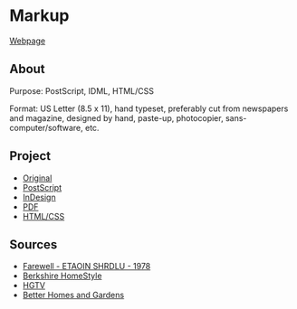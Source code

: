 # Markup

[Webpage](https://dunwin.github.io/type-2/markup/web.html)

## About

Purpose: PostScript, IDML, HTML/CSS

Format: US Letter (8.5 x 11), hand typeset, preferably cut from newspapers and magazine, designed by hand, paste-up, photocopier, sans-computer/software, etc.


## Project

- [Original](https://github.com/dunwin/dunwin.github.io/blob/master/type-2/markup/its-a-story-original.png)
- [PostScript](https://github.com/dunwin/dunwin.github.io/blob/master/type-2/markup/its-a-story.ps)
- [InDesign](https://github.com/dunwin/dunwin.github.io/blob/master/type-2/markup/its-a-story.idml)
- [PDF](https://github.com/dunwin/dunwin.github.io/blob/master/type-2/markup/its-a-story.pdf)
- [HTML/CSS](https://github.com/dunwin/dunwin.github.io/blob/master/type-2/markup/web.html)


## Sources

- [Farewell - ETAOIN SHRDLU - 1978](https://vimeo.com/127605643)
- [Berkshire HomeStyle](http://www.berkshirehomestyle.com/joomla/)
- [HGTV](http://www.hgtv.com/design/packages/hgtv-magazine)
- [Better Homes and Gardens](http://www.bhg.com/better-homes-and-garden-magazine/)
